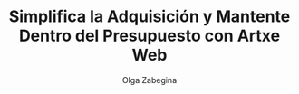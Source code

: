 ---
title: "Simplifica la Adquisición y Mantente Dentro del Presupuesto con Artxe Web"
description: "Herramientas asequibles y duraderas para proyectos de desarrollo eficientes"
author: "Olga Zabegina"
role: "Gerente de Marketing Estratégico"
authorImage: "/imagenes/anna.jpg"
authorImageAlt: "Descripción del Avatar"
pubDate: 2024-02-18
cardImage: "/imagenes/post-3.jpg"
cardImageAlt: "Vista lateral de trabajador usando herramientas digitales"
readTime: 3
tags: ["adquisición", "asequible", "eficiencia"]
contents: [
        "Gestionar un proyecto de desarrollo puede ser abrumador, especialmente cuando se trata de adquisición. Por eso Artxe Web está comprometido a simplificar el proceso y mantener tus proyectos dentro del presupuesto.",
        "Con nuestra línea de herramientas y equipos asequibles, puedes encontrar todo lo que necesitas sin quebrar el banco. Nuestro diseño centrado en el usuario asegura que nuestros productos sean fáciles de usar, ahorrándote tiempo y frustración en el sitio de trabajo.",
        "Pero asequible no significa sacrificar calidad. Los productos de Artxe Web están construidos para durar, proporcionando rendimiento confiable y durabilidad cuando más lo necesitas. Y con nuestra documentación completa y tutoriales, puedes integrar nuestros productos sin problemas en tu flujo de trabajo, maximizando eficiencia y productividad.",
        "Ya seas un entusiasta del bricolaje o un contratista experimentado, Artxe Web tiene las soluciones que necesitas para tener éxito. Experimenta la diferencia por ti mismo y ve por qué Artxe Web es la elección confiable para necesidades de hardware y desarrollo."
]
---